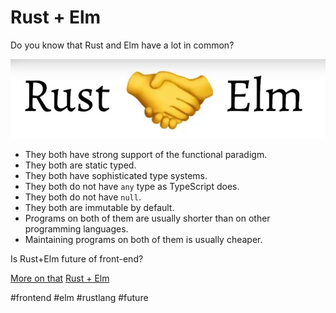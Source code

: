# Rust + Elm

Do you know that Rust and Elm have a lot in common?

![Rust and Elm](../img/rust_plus_elm.jpg)

- They both have strong support of the functional paradigm.
- They both are static typed.
- They both have sophisticated type systems.
- They both do not have `any` type as TypeScript does.
- They both do not have `null`.
- They both are immutable by default.
- Programs on both of them are usually shorter than on other programming languages.
- Maintaining programs on both of them is usually cheaper.

Is Rust+Elm future of front-end?

[More on that](https://youtube.com/playlist?list=PLI7Ebs6ANCjtnsXkxFJsUO1U3o3goVd6j)
[Rust + Elm](https://www.youtube.com/playlist?list=PLI7Ebs6ANCju0IPc3_nB_zQVJqDIibUbo)

#frontend #elm #rustlang #future
